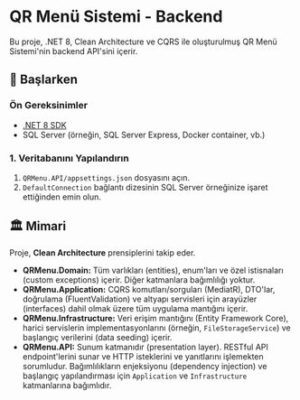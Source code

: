# QR Menü Sistemi - Backend

Bu proje, .NET 8, Clean Architecture ve CQRS ile oluşturulmuş QR Menü Sistemi'nin backend API'sini içerir.

## 🚀 Başlarken

### Ön Gereksinimler

- [.NET 8 SDK](https://dotnet.microsoft.com/download/dotnet/8.0)
- SQL Server (örneğin, SQL Server Express, Docker container, vb.)

### 1. Veritabanını Yapılandırın

1.  `QRMenu.API/appsettings.json` dosyasını açın.
2.  `DefaultConnection` bağlantı dizesinin SQL Server örneğinize işaret ettiğinden emin olun. 

## 🏛️ Mimari

Proje, **Clean Architecture** prensiplerini takip eder.

-   **QRMenu.Domain:** Tüm varlıkları (entities), enum'ları ve özel istisnaları (custom exceptions) içerir. Diğer katmanlara bağımlılığı yoktur.
-   **QRMenu.Application:** CQRS komutları/sorguları (MediatR), DTO'lar, doğrulama (FluentValidation) ve altyapı servisleri için arayüzler (interfaces) dahil olmak üzere tüm uygulama mantığını içerir.
-   **QRMenu.Infrastructure:** Veri erişim mantığını (Entity Framework Core), harici servislerin implementasyonlarını (örneğin, `FileStorageService`) ve başlangıç verilerini (data seeding) içerir.
-   **QRMenu.API:** Sunum katmanıdır (presentation layer). RESTful API endpoint'lerini sunar ve HTTP isteklerini ve yanıtlarını işlemekten sorumludur. Bağımlılıkların enjeksiyonu (dependency injection) ve başlangıç yapılandırması için `Application` ve `Infrastructure` katmanlarına bağımlıdır.

